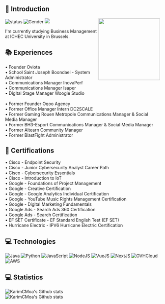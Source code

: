 ## 👋 Introduction

<img align='right' src='https://avatars.githubusercontent.com/u/46654148?v=4' width='200"'>

![status](https://img.shields.io/badge/status-up-brightgreen) ![Gender](https://img.shields.io/badge/gender-%F0%9F%A4%B5-lightgrey) ![](https://visitor-badge.glitch.me/badge?page_id=github.com/KarimCMoa)

<p>
  I'm currently studying Business Management at ICHEC University in Brussels.
</p>

## 📚 Experiences
• Founder Oviota </br>
• School Saint Joseph Boondael - System Administrator </br>
• Communications Manager InovaPerf </br>
• Communications Manager Isaper </br>
• Digital Stage Manager Woogie Studio </br>
 </br>
• Former Founder Oqoo Agency </br>
• Former Office Manager Intern DC2SCALE </br>
• Former Gaming Rouen Metropole Communications Manager & Social Media Manager </br>
• Former BH3-Esport Communications Manager & Social Media Manager </br>
• Former Altearn Community Manager </br>
• Former BlastFight Administrator </br>

## 📜 Certifications
• Cisco - Endpoint Security </br>
• Cisco - Junior Cybersecurity Analyst Career Path </br>
• Cisco - Cybersecurity Essentials </br>
• Cisco - Introduction to IoT </br>
• Google - Foundations of Project Management </br>
• Google - Creative Certification </br>
• Google - Google Analytics Individual Certification </br>
• Google - YouTube Music Rights Management Certification </br>
• Google - Digital Marketing Fundamentals </br>
• Google Ads - Search Ads 360 Certification </br>
• Google Ads - Search Certification </br>
• EF SET Certificate - EF Standard English Test (EF SET)  </br>
• Hurricane Electric - IPV6 Hurricane Electric Certification </br>

## 💻 Technologies

![Java](https://img.shields.io/badge/java-%23303846.svg?style=for-the-badge&logo=java&logoColor=white)
![Python](https://img.shields.io/badge/python-%23303846.svg?style=for-the-badge&logo=java&logoColor=white)
![JavaScript](https://img.shields.io/badge/JavaScript-%23303846.svg?style=for-the-badge&logo=java&logoColor=white)
![NodeJS](https://img.shields.io/badge/NodeJS-%23303846.svg?style=for-the-badge&logo=java&logoColor=white)
![VueJS](https://img.shields.io/badge/VueJS-%23303846.svg?style=for-the-badge&logo=java&logoColor=white)
![NextJS](https://img.shields.io/badge/NextJS-%23303846.svg?style=for-the-badge&logo=java&logoColor=white)
![OVHCloud](https://img.shields.io/badge/OVHCloud-%23303846.svg?style=for-the-badge&logo=java&logoColor=white)
![AWS](https://img.shields.io/badge/AWS-%23303846.svg?style=for-the-badge&logo=java&logoColor=white)

## 💻 Statistics
![KarimCMoa's Github stats](https://github-readme-stats.vercel.app/api?username=KarimCMoa&theme=dark)  
![KarimCMoa's Github stats](https://github-readme-stats-nine-green-80.vercel.app/api/top-langs/?username=karimcmoa&layout=compact&theme=dark&exclude_repo=github-readme-stats,react-leaflet-heatmap-layer&hide=Roff)
